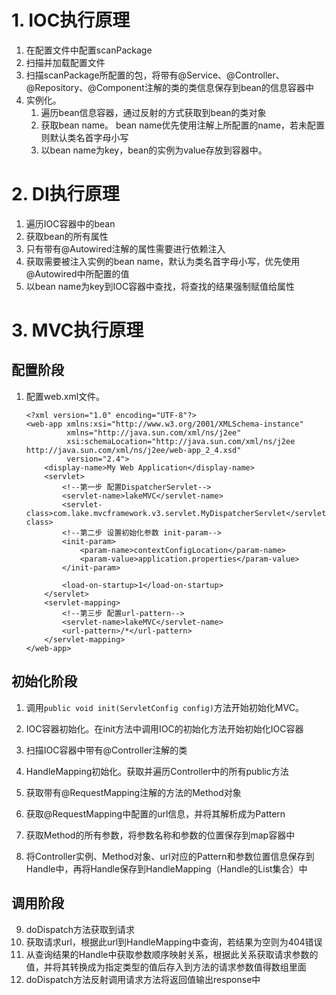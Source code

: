 # 1.  IOC执行原理
1. 在配置文件中配置scanPackage
2. 扫描并加载配置文件
3. 扫描scanPackage所配置的包，将带有@Service、@Controller、@Repository、@Component注解的类的类信息保存到bean的信息容器中
4. 实例化。
   1. 遍历bean信息容器，通过反射的方式获取到bean的类对象
   2. 获取bean name。 bean name优先使用注解上所配置的name，若未配置则默认类名首字母小写
   3. 以bean name为key，bean的实例为value存放到容器中。

# 2.  DI执行原理

1. 遍历IOC容器中的bean
2. 获取bean的所有属性
3. 只有带有@Autowired注解的属性需要进行依赖注入
4. 获取需要被注入实例的bean name，默认为类名首字母小写，优先使用@Autowired中所配置的值
5. 以bean name为key到IOC容器中查找，将查找的结果强制赋值给属性

# 3.  MVC执行原理

## 配置阶段

1. 配置web.xml文件。

   ```
   <?xml version="1.0" encoding="UTF-8"?>
   <web-app xmlns:xsi="http://www.w3.org/2001/XMLSchema-instance"
            xmlns="http://java.sun.com/xml/ns/j2ee"
            xsi:schemaLocation="http://java.sun.com/xml/ns/j2ee http://java.sun.com/xml/ns/j2ee/web-app_2_4.xsd"
            version="2.4">
       <display-name>My Web Application</display-name>
       <servlet>
           <!--第一步 配置DispatcherServlet-->
           <servlet-name>lakeMVC</servlet-name>
           <servlet-class>com.lake.mvcframework.v3.servlet.MyDispatcherServlet</servlet-class>
           <!--第二步 设置初始化参数 init-param-->
           <init-param>
               <param-name>contextConfigLocation</param-name>
               <param-value>application.properties</param-value>
           </init-param>
   
           <load-on-startup>1</load-on-startup>
       </servlet>
       <servlet-mapping>
           <!--第三步 配置url-pattern-->
           <servlet-name>lakeMVC</servlet-name>
           <url-pattern>/*</url-pattern>
       </servlet-mapping>
   </web-app>
   ```
## 初始化阶段

1. 调用`public void init(ServletConfig config)`方法开始初始化MVC。

2. IOC容器初始化。在init方法中调用IOC的初始化方法开始初始化IOC容器

3. 扫描IOC容器中带有@Controller注解的类

4. HandleMapping初始化。获取并遍历Controller中的所有public方法

5. 获取带有@RequestMapping注解的方法的Method对象

6. 获取@RequestMapping中配置的url信息，并将其解析成为Pattern

7. 获取Method的所有参数，将参数名称和参数的位置保存到map容器中

8. 将Controller实例、Method对象、url对应的Pattern和参数位置信息保存到Handle中，再将Handle保存到HandleMapping（Handle的List集合）中

## 调用阶段

9. doDispatch方法获取到请求
10. 获取请求url，根据此url到HandleMapping中查询，若结果为空则为404错误
11. 从查询结果的Handle中获取参数顺序映射关系，根据此关系获取请求参数的值，并将其转换成为指定类型的值后存入到方法的请求参数值得数组里面
12. doDispatch方法反射调用请求方法将返回值输出response中